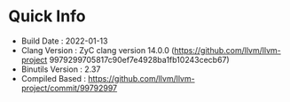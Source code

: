 # Quick Info
* Build Date : 2022-01-13
* Clang Version : ZyC clang version 14.0.0 (https://github.com/llvm/llvm-project 9979299705817c90ef7e4928ba1fb10243cecb67)
* Binutils Version : 2.37
* Compiled Based : https://github.com/llvm/llvm-project/commit/99792997

